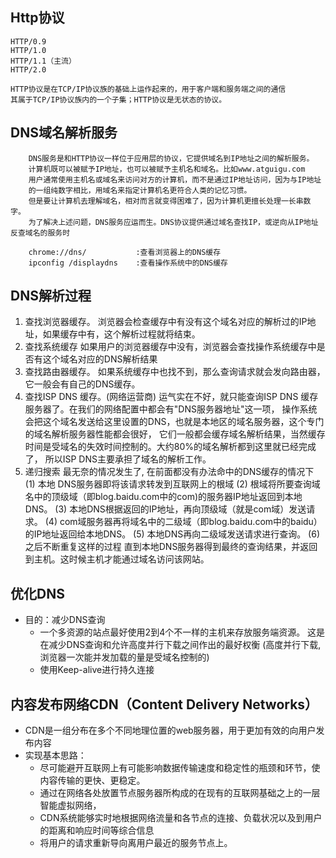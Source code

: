 ## Http协议
	HTTP/0.9
	HTTP/1.0
	HTTP/1.1（主流）
	HTTP/2.0
	
	HTTP协议是在TCP/IP协议族的基础上运作起来的，用于客户端和服务端之间的通信
	其属于TCP/IP协议族内的一个子集；HTTP协议是无状态的协议。

## DNS域名解析服务
		DNS服务是和HTTP协议一样位于应用层的协议，它提供域名到IP地址之间的解析服务。
		计算机既可以被赋予IP地址，也可以被赋予主机名和域名。比如www.atguigu.com
		用户通常使用主机名或域名来访问对方的计算机，而不是通过IP地址访问，因为与IP地址
		的一组纯数字相比，用域名来指定计算机名更符合人类的记忆习惯。
		但是要让计算机去理解域名，相对而言就变得困难了，因为计算机更擅长处理一长串数字。
		为了解决上述问题，DNS服务应运而生。DNS协议提供通过域名查找IP，或逆向从IP地址反查域名的服务时
		
		chrome://dns/			:查看浏览器上的DNS缓存
		ipconfig /displaydns	:查看操作系统中的DNS缓存	
		
## DNS解析过程
1. 查找浏览器缓存。
    浏览器会检查缓存中有没有这个域名对应的解析过的IP地址，如果缓存中有，这个解析过程就将结束。
2. 查找系统缓存
    如果用户的浏览器缓存中没有，浏览器会查找操作系统缓存中是否有这个域名对应的DNS解析结果
3. 查找路由器缓存。
    如果系统缓存中也找不到，那么查询请求就会发向路由器，它一般会有自己的DNS缓存。
4. 查找ISP DNS 缓存。(网络运营商)
    运气实在不好，就只能查询ISP DNS 缓存服务器了。在我们的网络配置中都会有"DNS服务器地址"这一项，
    操作系统会把这个域名发送给这里设置的DNS，也就是本地区的域名服务器，这个专门的域名解析服务器性能都会很好，
    它们一般都会缓存域名解析结果，当然缓存时间是受域名的失效时间控制的。大约80%的域名解析都到这里就已经完成了，
    所以ISP DNS主要承担了域名的解析工作。
5. 递归搜索
    最无奈的情况发生了, 在前面都没有办法命中的DNS缓存的情况下
    (1) 本地 DNS服务器即将该请求转发到互联网上的根域
    (2) 根域将所要查询域名中的顶级域（即blog.baidu.com中的com)的服务器IP地址返回到本地DNS。
    (3) 本地DNS根据返回的IP地址，再向顶级域（就是com域）发送请求。
    (4) com域服务器再将域名中的二级域（即blog.baidu.com中的baidu）的IP地址返回给本地DNS。
    (5) 本地DNS再向二级域发送请求进行查询。
    (6) 之后不断重复这样的过程
    直到本地DNS服务器得到最终的查询结果，并返回到主机。这时候主机才能通过域名访问该网站。

## 优化DNS
* 目的：减少DNS查询
  * 一个多资源的站点最好使用2到4个不一样的主机来存放服务端资源。
    这是在减少DNS查询和允许高度并行下载之间作出的最好权衡
    (高度并行下载,浏览器一次能并发加载的量是受域名控制的)
  * 使用Keep-alive进行持久连接
  
## 内容发布网络CDN（Content  Delivery Networks）
* CDN是一组分布在多个不同地理位置的web服务器，用于更加有效的向用户发布内容  
* 实现基本思路：
  * 尽可能避开互联网上有可能影响数据传输速度和稳定性的瓶颈和环节，使内容传输的更快、更稳定。
  * 通过在网络各处放置节点服务器所构成的在现有的互联网基础之上的一层智能虚拟网络，
  * CDN系统能够实时地根据网络流量和各节点的连接、负载状况以及到用户的距离和响应时间等综合信息
  * 将用户的请求重新导向离用户最近的服务节点上。

			
	
	
